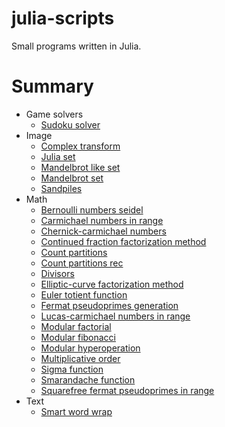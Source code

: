 # julia-scripts

Small programs written in Julia.

# Summary

* Game solvers
    * [Sudoku solver](./Game%20solvers/sudoku_solver.jl)
* Image
    * [Complex transform](./Image/complex_transform.jl)
    * [Julia set](./Image/julia_set.jl)
    * [Mandelbrot like set](./Image/mandelbrot_like_set.jl)
    * [Mandelbrot set](./Image/mandelbrot_set.jl)
    * [Sandpiles](./Image/sandpiles.jl)
* Math
    * [Bernoulli numbers seidel](./Math/bernoulli_numbers_seidel.jl)
    * [Carmichael numbers in range](./Math/carmichael_numbers_in_range.jl)
    * [Chernick-carmichael numbers](./Math/chernick-carmichael_numbers.jl)
    * [Continued fraction factorization method](./Math/continued_fraction_factorization_method.jl)
    * [Count partitions](./Math/count_partitions.jl)
    * [Count partitions rec](./Math/count_partitions_rec.jl)
    * [Divisors](./Math/divisors.jl)
    * [Elliptic-curve factorization method](./Math/elliptic-curve_factorization_method.jl)
    * [Euler totient function](./Math/euler_totient_function.jl)
    * [Fermat pseudoprimes generation](./Math/fermat_pseudoprimes_generation.jl)
    * [Lucas-carmichael numbers in range](./Math/lucas-carmichael_numbers_in_range.jl)
    * [Modular factorial](./Math/modular_factorial.jl)
    * [Modular fibonacci](./Math/modular_fibonacci.jl)
    * [Modular hyperoperation](./Math/modular_hyperoperation.jl)
    * [Multiplicative order](./Math/multiplicative_order.jl)
    * [Sigma function](./Math/sigma_function.jl)
    * [Smarandache function](./Math/smarandache_function.jl)
    * [Squarefree fermat pseudoprimes in range](./Math/squarefree_fermat_pseudoprimes_in_range.jl)
* Text
    * [Smart word wrap](./Text/smart_word_wrap.jl)

